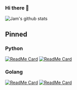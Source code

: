 ### Hi there 👋

![Jam's github stats](https://github-readme-stats.vercel.app/api?username=wzyonggege&show_icons=true)


## Pinned

### Python

[![ReadMe Card](https://github-readme-stats-ten.vercel.app/api/pin/?username=wzyonggege&repo=statistical-learning-method)](https://github.com/wzyonggege/statistical-learning-method)
[![ReadMe Card](https://github-readme-stats-ten.vercel.app/api/pin/?username=wzyonggege&repo=RNN_poetry_generator)](https://github.com/wzyonggege/RNN_poetry_generator)



### Golang
[![ReadMe Card](https://github-readme-stats-ten.vercel.app/api/pin/?username=wzyonggege&repo=goutils)](https://github.com/wzyonggege/goutils)
[![ReadMe Card](https://github-readme-stats-ten.vercel.app/api/pin/?username=wzyonggege&repo=logger)](https://github.com/wzyonggege/logger)

<!--
**wzyonggege/wzyonggege** is a ✨ _special_ ✨ repository because its `README.md` (this file) appears on your GitHub profile.

Here are some ideas to get you started:

- 🔭 I’m currently working on ...
- 🌱 I’m currently learning ...
- 👯 I’m looking to collaborate on ...
- 🤔 I’m looking for help with ...
- 💬 Ask me about ...
- 📫 How to reach me: ...
- 😄 Pronouns: ...
- ⚡ Fun fact: ...
-->
